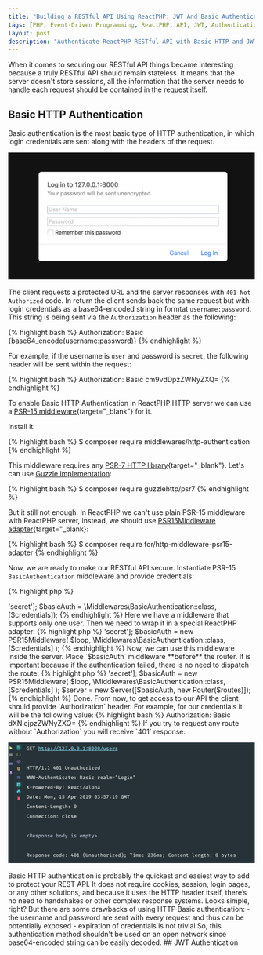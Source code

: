 ```yaml
---
title: "Building a RESTful API Using ReactPHP: JWT And Basic Authentication"
tags: [PHP, Event-Driven Programming, ReactPHP, API, JWT, Authentication]
layout: post
description: "Authenticate ReactPHP RESTful API with Basic HTTP and JWT authentication"
---
```


When it comes to securing our RESTful API things became interesting because a truly RESTful API should remain stateless. It means that the server doesn't store sessions, all the information that the server needs to handle
each request should be contained in the request itself.

## Basic HTTP Authentication

Basic authentication is the most basic type of HTTP authentication, in which login credentials are sent along with the headers of the request.

<div class="row">
    <p class="text-center image col-sm-6 col-sm-offset-3">
        <img src="/assets/images/posts/reactphp-restful-api-authentication/basic-auth.png">
    </p>
</div>

The client requests a protected URL and the server responses with `401 Not Authorized` code. In return the client sends back the same request but with login credentials as a base64-encoded string in formtat `username:password`. This string is being sent via the `Authorization` header as the following:

{% highlight bash %}
Authorization: Basic {base64_encode(username:password)}
{% endhighlight %}

For example, if the username is `user` and password is `secret`, the following header will be sent within the request:

{% highlight bash %}
Authorization: Basic cm9vdDpzZWNyZXQ=
{% endhighlight %}

To enable Basic HTTP Authentication in ReactPHP HTTP server we can use a [PSR-15 middleware](https://github.com/middlewares/http-authentication#basicauthentication){target="_blank"} for it.

Install it:

{% highlight bash %}
$ composer require middlewares/http-authentication
{% endhighlight %}

This middleware requires any [PSR-7 HTTP library](https://github.com/middlewares/awesome-psr15-middlewares#psr-7-implementations){target="_blank"}. Let's can use [Guzzle implementation](https://github.com/guzzle/psr7):

{% highlight bash %}
$ composer require guzzlehttp/psr7
{% endhighlight %}

But it still not enough. In ReactPHP we can't use plain PSR-15 middleware with ReactPHP server, instead, we should use [PSR15Middleware adapter](https://github.com/friends-of-reactphp/http-middleware-psr15-adapter){target="_blank}:

{% highlight bash %}
$ composer require for/http-middleware-psr15-adapter
{% endhighlight %}

Now, we are ready to make our RESTful API secure. Instantiate PSR-15 `BasicAuthentication` middleware and provide credentials:

{% highlight php %}
<?php

// ...

$credentials = ['user' => 'secret'];

$basicAuth = \Middlewares\BasicAuthentication::class, [$credentials]);
{% endhighlight %}

Here we have a middleware that supports only one user. Then we need to wrap it in a special ReactPHP adapter:

{% highlight php %}
<?php

// ...

$credentials = ['user' => 'secret'];

$basicAuth = new PSR15Middleware(
  $loop, 
  \Middlewares\BasicAuthentication::class, [$credentials]
);
{% endhighlight %}

Now, we can use this middleware inside the server. Place `$basicAuth` middleware **before** the router. It is important because if the authentication failed, there is no need to dispatch the route:

{% highlight php %}
<?php

// ...

$credentials = ['user' => 'secret'];

$basicAuth = new PSR15Middleware(
  $loop,
  \Middlewares\BasicAuthentication::class, [$credentials]
);

$server = new Server([$basicAuth, new Router($routes)]);
{% endhighlight %}

Done. From now, to get access to our API the client should provide `Authorization` header. For example, for our credentials it will be the following value:
{% highlight bash %}
Authorization: Basic dXNlcjpzZWNyZXQ=
{% endhighlight %}

If you try to request any route without `Authorization` you will receive `401` response:

<div class="row">
    <p class="text-center image col-sm-10 col-sm-offset-1">
    <img src="/assets/images/posts/reactphp-restful-api-authentication/basic-401.png">
    </p>
</div>

Basic HTTP authentication is probably the quickest and easiest way to add to protect your REST API. It does not require cookies, session, login pages, or any other solutions, and because it uses the HTTP header itself, there’s no need to handshakes or other complex response systems. Looks simple, right? But there are some drawbacks of using HTTP Basic authentication:

- the username and password are sent with every request and thus can be potentially exposed
- expiration of credentials is not trivial


So, this authentication method shouldn't be used on an open network since base64-encoded string can be easily decoded. 

## JWT Authentication
